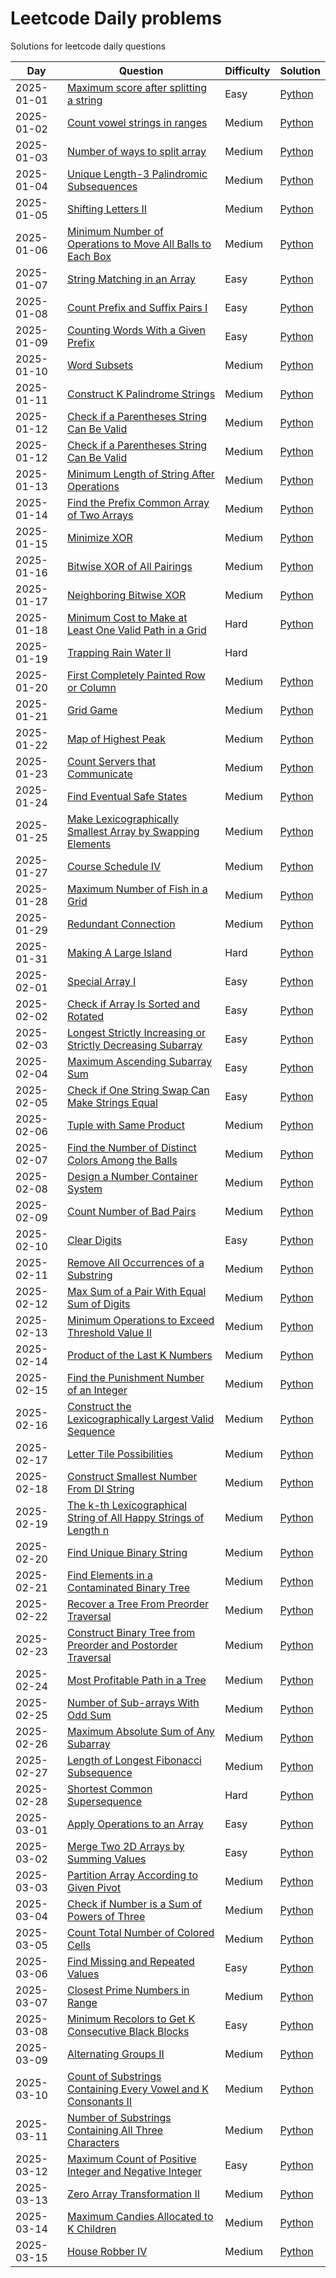 # Leetcode Daily problems
Solutions for leetcode daily questions

| Day        | Question | Difficulty | Solution |
| ---------- | -------- | ---------- | -------- |
| 2025-01-01 | [Maximum score after splitting a string](https://leetcode.com/problems/count-vowel-strings-in-ranges/?envType=daily-question) | Easy | [Python](./python/1422-maximum-score-after-splitting-a-string.py) |
| 2025-01-02 | [Count vowel strings in ranges](https://leetcode.com/problems/count-vowel-strings-in-ranges/?envType=daily-question) | Medium | [Python](./python/2559-count-vowel-strings-in-ranges.py) |
| 2025-01-03 | [Number of ways to split array](https://leetcode.com/problems/number-of-ways-to-split-array/?envType=daily-question) | Medium | [Python](./python/2270-number-of-ways-to-split-array.py) | <tag class="medium"/> |
| 2025-01-04 | [ Unique Length-3 Palindromic Subsequences](https://leetcode.com/problems/unique-length-3-palindromic-subsequences/description/) | Medium | [Python](./python/1930-unique-length-3-palindromic-subsequences.py) |
| 2025-01-05|[ Shifting Letters II](https://leetcode.com/problems/shifting-letters-ii/description/) | Medium | [Python](./python/2381-shifting-letters-ii.py) |
| 2025-01-06 | [ Minimum Number of Operations to Move All Balls to Each Box](https://leetcode.com/problems/minimum-number-of-operations-to-move-all-balls-to-each-box/description/) | Medium | [Python](./python/1769-minimum-number-of-operations-to-move-all-balls-to-each-box.py) |
| 2025-01-07 | [ String Matching in an Array](https://leetcode.com/problems/string-matching-in-an-array/description/) | Easy | [Python](./python/1408-string-matching-in-an-array.py) |
| 2025-01-08 | [ Count Prefix and Suffix Pairs I](https://leetcode.com/problems/count-prefix-and-suffix-pairs-i/description/) | Easy | [Python](./python/3042-count-prefix-and-suffix-pairs-i.py) |
| 2025-01-09 | [ Counting Words With a Given Prefix](https://leetcode.com/problems/counting-words-with-a-given-prefix/description/) | Easy | [Python](./python/2185-counting-words-with-a-given-prefix.py) |
| 2025-01-10 | [ Word Subsets](https://leetcode.com/problems/word-subsets/description/) | Medium | [Python](./python/916-word-subsets.py) |
| 2025-01-11 | [ Construct K Palindrome Strings](https://leetcode.com/problems/construct-k-palindrome-strings/description/) | Medium | [Python](./python/1400-construct-k-palindrome-strings.py) |
| 2025-01-12 | [ Check if a Parentheses String Can Be Valid](https://leetcode.com/problems/check-if-a-parentheses-string-can-be-valid/description/) | Medium | [Python](./python/2116-check-if-a-parentheses-string-can-be-valid.py) |
| 2025-01-12 | [Check if a Parentheses String Can Be Valid](https://leetcode.com/problems/check-if-a-parentheses-string-can-be-valid/description/) | Medium | [Python](./python/2116-check-if-a-parentheses-string-can-be-valid.py) |
| 2025-01-13 | [Minimum Length of String After Operations](https://leetcode.com/problems/minimum-length-of-string-after-operations/description/) | Medium | [Python](./python/3223-minimum-length-of-string-after-operations.py) |
| 2025-01-14 | [Find the Prefix Common Array of Two Arrays](https://leetcode.com/problems/find-the-prefix-common-array-of-two-arrays/description/) | Medium | [Python](./python/2657-find-the-prefix-common-array-of-two-arrays.py) |
| 2025-01-15 | [Minimize XOR](https://leetcode.com/problems/minimize-xor/description/) | Medium | [Python](./python/2429-minimize-xor.py) |
| 2025-01-16 | [Bitwise XOR of All Pairings](https://leetcode.com/problems/bitwise-xor-of-all-pairings/description/) | Medium | [Python](./python/2425-bitwise-xor-of-all-pairings.py) |
| 2025-01-17 | [Neighboring Bitwise XOR](https://leetcode.com/problems/neighboring-bitwise-xor/description/) | Medium | [Python](./python/2683-neighboring-bitwise-xor.py) |
| 2025-01-18 | [Minimum Cost to Make at Least One Valid Path in a Grid](https://leetcode.com/problems/minimum-cost-to-make-at-least-one-valid-path-in-a-grid/description/) | Hard | [Python](./python/1368-minimum-cost-to-make-at-least-one-valid-path-in-a-grid.py) |
| 2025-01-19 | [Trapping Rain Water II](https://leetcode.com/problems/trapping-rain-water-ii/description/) | Hard |  |
| 2025-01-20 | [First Completely Painted Row or Column](https://leetcode.com/problems/first-completely-painted-row-or-column/description/) | Medium | [Python](./python/2661-first-completely-painted-row-or-column.py) |
| 2025-01-21 | [Grid Game](https://leetcode.com/problems/grid-game/description/) | Medium | [Python](./python/2017-grid-game.py) |
| 2025-01-22 | [Map of Highest Peak](https://leetcode.com/problems/map-of-highest-peak/description/) | Medium | [Python](./python/1765-map-of-highest-peak.py) |
| 2025-01-23 | [Count Servers that Communicate](https://leetcode.com/problems/count-servers-that-communicate/description/) | Medium | [Python](./python/1267-count-servers-that-communicate.py) |
| 2025-01-24 | [Find Eventual Safe States](https://leetcode.com/problems/find-eventual-safe-states/description/) | Medium | [Python](./python/802-find-eventual-safe-states.py) |
| 2025-01-25 | [Make Lexicographically Smallest Array by Swapping Elements](https://leetcode.com/problems/make-lexicographically-smallest-array-by-swapping-elements/description/) | Medium | [Python](./python/2948-make-lexicographically-smallest-array-by-swapping-elements.py) |
| 2025-01-27 | [Course Schedule IV](https://leetcode.com/problems/course-schedule-iv/description/) | Medium | [Python](./python/1462-course-schedule-iv.py) |
| 2025-01-28 | [Maximum Number of Fish in a Grid](https://leetcode.com/problems/maximum-number-of-fish-in-a-grid/description/) | Medium | [Python](./python/2658-maximum-number-of-fish-in-a-grid.py) |
| 2025-01-29 | [Redundant Connection](https://leetcode.com/problems/redundant-connection/description/) | Medium | [Python](./python/684-redundant-connection.py) |
| 2025-01-31 | [Making A Large Island](https://leetcode.com/problems/making-a-large-island/description/) | Hard | [Python](./python/827-making-a-large-island.py) |
| 2025-02-01 | [Special Array I](https://leetcode.com/problems/special-array-i/description/) | Easy | [Python](./python/3151-special-array-i.py) |
| 2025-02-02 | [Check if Array Is Sorted and Rotated](https://leetcode.com/problems/check-if-array-is-sorted-and-rotated/description/) | Easy | [Python](./python/1752-check-if-array-is-sorted-and-rotated.py) |
| 2025-02-03 | [Longest Strictly Increasing or Strictly Decreasing Subarray](https://leetcode.com/problems/longest-strictly-increasing-or-strictly-decreasing-subarray/description/) | Easy | [Python](./python/3105-longest-strictly-increasing-or-strictly-decreasing-subarray.py) |
| 2025-02-04 | [Maximum Ascending Subarray Sum](https://leetcode.com/problems/maximum-ascending-subarray-sum/description/) | Easy | [Python](./python/1800-maximum-ascending-subarray-sum.py) |
| 2025-02-05 | [Check if One String Swap Can Make Strings Equal](https://leetcode.com/problems/check-if-one-string-swap-can-make-strings-equal/description/) | Easy | [Python](./python/1790-check-if-one-string-swap-can-make-strings-equal.py) |
| 2025-02-06 | [Tuple with Same Product](https://leetcode.com/problems/tuple-with-same-product/description/) | Medium | [Python](./python/1726-tuple-with-same-product.py) |
| 2025-02-07 | [Find the Number of Distinct Colors Among the Balls](https://leetcode.com/problems/find-the-number-of-distinct-colors-among-the-balls/description/) | Medium | [Python](./python/3160-find-the-number-of-distinct-colors-among-the-balls.py) |
| 2025-02-08 | [Design a Number Container System](https://leetcode.com/problems/design-a-number-container-system/description/) | Medium | [Python](./python/2349-design-a-number-container-system.py) |
| 2025-02-09 | [Count Number of Bad Pairs](https://leetcode.com/problems/count-number-of-bad-pairs/description/) | Medium | [Python](./python/2364-count-number-of-bad-pairs.py) |
| 2025-02-10 | [Clear Digits](https://leetcode.com/problems/clear-digits/description/) | Easy | [Python](./python/3174-clear-digits.py) |
| 2025-02-11 | [Remove All Occurrences of a Substring](https://leetcode.com/problems/remove-all-occurrences-of-a-substring/description/) | Medium | [Python](./python/1910-remove-all-occurrences-of-a-substring.py) |
| 2025-02-12 | [Max Sum of a Pair With Equal Sum of Digits](https://leetcode.com/problems/max-sum-of-a-pair-with-equal-sum-of-digits/description/) | Medium | [Python](./python/2342-max-sum-of-a-pair-with-equal-sum-of-digits.py) |
| 2025-02-13 | [Minimum Operations to Exceed Threshold Value II](https://leetcode.com/problems/minimum-operations-to-exceed-threshold-value-ii/description/) | Medium | [Python](./python/3066-minimum-operations-to-exceed-threshold-value-ii.py) |
| 2025-02-14 | [Product of the Last K Numbers](https://leetcode.com/problems/product-of-the-last-k-numbers/description/) | Medium | [Python](./python/1352-product-of-the-last-k-numbers.py) |
| 2025-02-15 | [Find the Punishment Number of an Integer](https://leetcode.com/problems/find-the-punishment-number-of-an-integer/description/) | Medium | [Python](./python/2698-find-the-punishment-number-of-an-integer.py) |
| 2025-02-16 | [Construct the Lexicographically Largest Valid Sequence](https://leetcode.com/problems/construct-the-lexicographically-largest-valid-sequence/description/) | Medium | [Python](./python/1718-construct-the-lexicographically-largest-valid-sequence.py) |
| 2025-02-17 | [Letter Tile Possibilities](https://leetcode.com/problems/letter-tile-possibilities/description/) | Medium | [Python](./python/1079-letter-tile-possibilities.py) |
| 2025-02-18 | [Construct Smallest Number From DI String](https://leetcode.com/problems/construct-smallest-number-from-di-string/description/) | Medium | [Python](./python/2375-construct-smallest-number-from-di-string.py) |
| 2025-02-19 | [The k-th Lexicographical String of All Happy Strings of Length n](https://leetcode.com/problems/the-k-th-lexicographical-string-of-all-happy-strings-of-length-n/description/) | Medium | [Python](./python/1415-the-k-th-lexicographical-string-of-all-happy-strings-of-length-n.py) |
| 2025-02-20 | [Find Unique Binary String](https://leetcode.com/problems/find-unique-binary-string/description/) | Medium | [Python](./python/1980-find-unique-binary-string.py) |
| 2025-02-21 | [Find Elements in a Contaminated Binary Tree](https://leetcode.com/problems/find-elements-in-a-contaminated-binary-tree/description/) | Medium | [Python](./python/1261-find-elements-in-a-contaminated-binary-tree.py) |
| 2025-02-22 | [Recover a Tree From Preorder Traversal](https://leetcode.com/problems/recover-a-tree-from-preorder-traversal/description/) | Medium | [Python](./python/1028-recover-a-tree-from-preorder-traversal.py) |
| 2025-02-23 | [Construct Binary Tree from Preorder and Postorder Traversal](https://leetcode.com/problems/construct-binary-tree-from-preorder-and-postorder-traversal/description/) | Medium | [Python](./python/889-construct-binary-tree-from-preorder-and-postorder-traversal.py) |
| 2025-02-24 | [Most Profitable Path in a Tree](https://leetcode.com/problems/most-profitable-path-in-a-tree/description/) | Medium | [Python](./python/2467-most-profitable-path-in-a-tree.py) |
| 2025-02-25 | [Number of Sub-arrays With Odd Sum](https://leetcode.com/problems/number-of-sub-arrays-with-odd-sum/description/) | Medium | [Python](./python/1524-number-of-sub-arrays-with-odd-sum.py) |
| 2025-02-26 | [Maximum Absolute Sum of Any Subarray](https://leetcode.com/problems/maximum-absolute-sum-of-any-subarray/description/) | Medium | [Python](./python/1749-maximum-absolute-sum-of-any-subarray.py) |
| 2025-02-27 | [Length of Longest Fibonacci Subsequence](https://leetcode.com/problems/length-of-longest-fibonacci-subsequence/description/) | Medium | [Python](./python/873-length-of-longest-fibonacci-subsequence.py) |
| 2025-02-28 | [Shortest Common Supersequence](https://leetcode.com/problems/shortest-common-supersequence/description/) | Hard | [Python](./python/1092-shortest-common-supersequence.py) |
| 2025-03-01 | [Apply Operations to an Array](https://leetcode.com/problems/apply-operations-to-an-array/description/) | Easy | [Python](./python/2460-apply-operations-to-an-array.py) |
| 2025-03-02 | [Merge Two 2D Arrays by Summing Values](https://leetcode.com/problems/merge-two-2d-arrays-by-summing-values/description/) | Easy | [Python](./python/2570-merge-two-2d-arrays-by-summing-values.py) |
| 2025-03-03 | [Partition Array According to Given Pivot](https://leetcode.com/problems/partition-array-according-to-given-pivot/description/) | Medium | [Python](./python/2161-partition-array-according-to-given-pivot.py) |
| 2025-03-04 | [Check if Number is a Sum of Powers of Three](https://leetcode.com/problems/check-if-number-is-a-sum-of-powers-of-three/description/) | Medium | [Python](./python/1780-check-if-number-is-a-sum-of-powers-of-three.py) |
| 2025-03-05 | [Count Total Number of Colored Cells](https://leetcode.com/problems/count-total-number-of-colored-cells/description/) | Medium | [Python](./python/2579-count-total-number-of-colored-cells.py) |
| 2025-03-06 | [Find Missing and Repeated Values](https://leetcode.com/problems/find-missing-and-repeated-values/description/) | Easy | [Python](./python/2965-find-missing-and-repeated-values.py) |
| 2025-03-07 | [Closest Prime Numbers in Range](https://leetcode.com/problems/closest-prime-numbers-in-range/description/) | Medium | [Python](./python/2523-closest-prime-numbers-in-range.py) |
| 2025-03-08 | [Minimum Recolors to Get K Consecutive Black Blocks](https://leetcode.com/problems/minimum-recolors-to-get-k-consecutive-black-blocks/description/) | Easy | [Python](./python/2379-minimum-recolors-to-get-k-consecutive-black-blocks.py) |
| 2025-03-09 | [Alternating Groups II](https://leetcode.com/problems/alternating-groups-ii/description/) | Medium | [Python](./python/3208-alternating-groups-ii.py) |
| 2025-03-10 | [Count of Substrings Containing Every Vowel and K Consonants II](https://leetcode.com/problems/count-of-substrings-containing-every-vowel-and-k-consonants-ii/description/) | Medium | [Python](./python/3306-count-of-substrings-containing-every-vowel-and-k-consonants-ii.py) |
| 2025-03-11 | [Number of Substrings Containing All Three Characters](https://leetcode.com/problems/number-of-substrings-containing-all-three-characters/description/) | Medium | [Python](./python/1358-number-of-substrings-containing-all-three-characters.py) 
| 2025-03-12 | [Maximum Count of Positive Integer and Negative Integer](https://leetcode.com/problems/maximum-count-of-positive-integer-and-negative-integer/description/) | Easy | [Python](./python/2529-maximum-count-of-positive-integer-and-negative-integer.py)
| 2025-03-13 | [Zero Array Transformation II](https://leetcode.com/problems/zero-array-transformation-ii/description/) | Medium | [Python](./python/3356-zero-array-transformation-ii.py) |
| 2025-03-14 | [Maximum Candies Allocated to K Children](https://leetcode.com/problems/maximum-candies-allocated-to-k-children/description/) | Medium | [Python](./python/2226-maximum-candies-allocated-to-k-children.py) |
| 2025-03-15 | [House Robber IV](https://leetcode.com/problems/house-robber-iv/description/) | Medium | [Python](./python/2560-house-robber-iv.py) |
